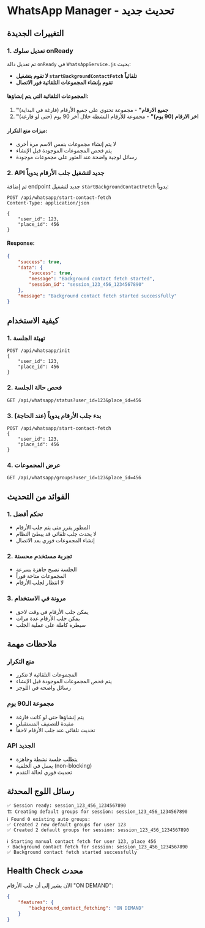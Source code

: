 # WhatsApp Manager - تحديث جديد

## التغييرات الجديدة

### 1. تعديل سلوك onReady

تم تعديل دالة `onReady` في `WhatsAppService.js` بحيث:
- **لا تقوم بتشغيل `startBackgroundContactFetch` تلقائياً**
- **تقوم بإنشاء المجموعات التلقائية فور الاتصال**

#### المجموعات التلقائية التي يتم إنشاؤها:
1. **"جميع الارقام"** - مجموعة تحتوي على جميع الأرقام (فارغة في البداية)
2. **"اخر الارقام (90 يوم)"** - مجموعة للأرقام النشطة خلال آخر 90 يوم (حتى لو فارغة)

#### ميزات منع التكرار:
- لا يتم إنشاء مجموعات بنفس الاسم مرة أخرى
- يتم فحص المجموعات الموجودة قبل الإنشاء
- رسائل لوجية واضحة عند العثور على مجموعات موجودة

### 2. API جديد لتشغيل جلب الأرقام يدوياً

تم إضافة endpoint جديد لتشغيل `startBackgroundContactFetch` يدوياً:

```http
POST /api/whatsapp/start-contact-fetch
Content-Type: application/json

{
    "user_id": 123,
    "place_id": 456
}
```

#### Response:
```json
{
    "success": true,
    "data": {
        "success": true,
        "message": "Background contact fetch started",
        "session_id": "session_123_456_1234567890"
    },
    "message": "Background contact fetch started successfully"
}
```

## كيفية الاستخدام

### 1. تهيئة الجلسة
```http
POST /api/whatsapp/init
{
    "user_id": 123,
    "place_id": 456
}
```

### 2. فحص حالة الجلسة
```http
GET /api/whatsapp/status?user_id=123&place_id=456
```

### 3. بدء جلب الأرقام يدوياً (عند الحاجة)
```http
POST /api/whatsapp/start-contact-fetch
{
    "user_id": 123,
    "place_id": 456
}
```

### 4. عرض المجموعات
```http
GET /api/whatsapp/groups?user_id=123&place_id=456
```

## الفوائد من التحديث

### 1. تحكم أفضل
- المطور يقرر متى يتم جلب الأرقام
- لا يحدث جلب تلقائي قد يبطئ النظام
- إنشاء المجموعات فوري بعد الاتصال

### 2. تجربة مستخدم محسنة
- الجلسة تصبح جاهزة بسرعة
- المجموعات متاحة فوراً
- لا انتظار لجلب الأرقام

### 3. مرونة في الاستخدام
- يمكن جلب الأرقام في وقت لاحق
- يمكن جلب الأرقام عدة مرات
- سيطرة كاملة على عملية الجلب

## ملاحظات مهمة

### منع التكرار
- المجموعات التلقائية لا تتكرر
- يتم فحص المجموعات الموجودة قبل الإنشاء
- رسائل واضحة في اللوجز

### مجموعة الـ90 يوم
- يتم إنشاؤها حتى لو كانت فارغة
- مفيدة للتصنيف المستقبلي
- تحديث تلقائي عند جلب الأرقام لاحقاً

### API الجديد
- يتطلب جلسة نشطة وجاهزة
- يعمل في الخلفية (non-blocking)
- تحديث فوري لحالة التقدم

## رسائل اللوج المحدثة

```
✅ Session ready: session_123_456_1234567890
🏗️ Creating default groups for session: session_123_456_1234567890
ℹ️ Found 0 existing auto groups: 
✅ Created 2 new default groups for user 123
✅ Created 2 default groups for session: session_123_456_1234567890
```

```
ℹ️ Starting manual contact fetch for user 123, place 456
⚡ Background contact fetch for session: session_123_456_1234567890
✅ Background contact fetch started successfully
```

## Health Check محدث

الآن يشير إلى أن جلب الأرقام "ON DEMAND":

```json
{
    "features": {
        "background_contact_fetching": "ON DEMAND"
    }
}
```
